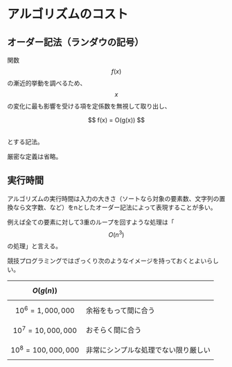 # アルゴリズムのコスト

## オーダー記法（ランダウの記号）

関数$$f(x)$$の漸近的挙動を調べるため、$$x$$の変化に最も影響を受ける項を定係数を無視して取り出し、

<center>
$$
f(x) = O(g(x))
$$
</center><br />

とする記法。

厳密な定義は省略。

## 実行時間

アルゴリズムの実行時間は入力の大きさ（ソートなら対象の要素数、文字列の置換なら文字数、など）をnとしたオーダー記法によって表現することが多い。

例えば全ての要素に対して3重のループを回すような処理は「$$O(n^3)$$ の処理」と言える。

競技プログラミングではざっくり次のようなイメージを持っておくとよいらしい。

|$$O(g(n))$$||
|----|----|
|$$10^6 = 1,000,000$$|余裕をもって間に合う|
|$$10^7 = 10,000,000$$|おそらく間に合う|
|$$10^8 = 100,000,000$$|非常にシンプルな処理でない限り厳しい|
